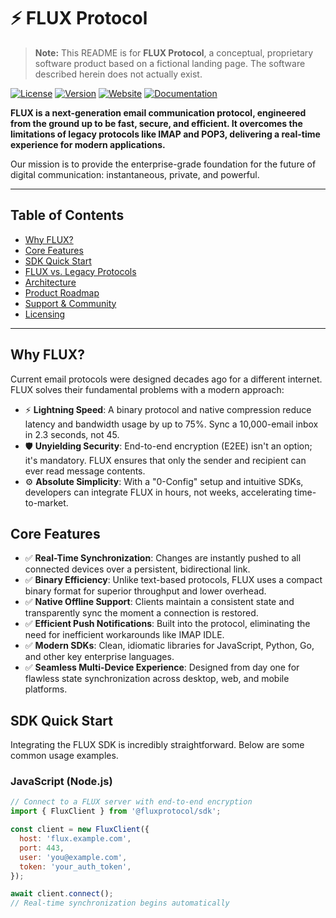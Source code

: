 # ⚡ FLUX Protocol

> **Note:** This README is for **FLUX Protocol**, a conceptual, proprietary software product based on a fictional landing page. The software described herein does not actually exist.

[![License](https://img.shields.io/badge/License-Proprietary-red.svg)](https://fluxprotocol.com/license)
[![Version](https://img.shields.io/badge/Version-1.0-blue.svg)](https://fluxprotocol.com/changelog)
[![Website](https://img.shields.io/badge/Website-fluxprotocol.com-purple.svg)](https://fluxprotocol.com)
[![Documentation](https://img.shields.io/badge/Docs-Official-green.svg)](https://docs.fluxprotocol.com)

**FLUX is a next-generation email communication protocol, engineered from the ground up to be fast, secure, and efficient. It overcomes the limitations of legacy protocols like IMAP and POP3, delivering a real-time experience for modern applications.**

Our mission is to provide the enterprise-grade foundation for the future of digital communication: instantaneous, private, and powerful.

---

## Table of Contents

- [Why FLUX?](#why-flux)
- [Core Features](#core-features)
- [SDK Quick Start](#sdk-quick-start)
- [FLUX vs. Legacy Protocols](#flux-vs-legacy-protocols)
- [Architecture](#architecture)
- [Product Roadmap](#product-roadmap)
- [Support & Community](#support--community)
- [Licensing](#licensing)

---

## Why FLUX?

Current email protocols were designed decades ago for a different internet. FLUX solves their fundamental problems with a modern approach:

-   ⚡ **Lightning Speed**: A binary protocol and native compression reduce latency and bandwidth usage by up to 75%. Sync a 10,000-email inbox in 2.3 seconds, not 45.
-   🛡️ **Unyielding Security**: End-to-end encryption (E2EE) isn't an option; it's mandatory. FLUX ensures that only the sender and recipient can ever read message contents.
-   ⚙️ **Absolute Simplicity**: With a "0-Config" setup and intuitive SDKs, developers can integrate FLUX in hours, not weeks, accelerating time-to-market.

## Core Features

-   ✅ **Real-Time Synchronization**: Changes are instantly pushed to all connected devices over a persistent, bidirectional link.
-   ✅ **Binary Efficiency**: Unlike text-based protocols, FLUX uses a compact binary format for superior throughput and lower overhead.
-   ✅ **Native Offline Support**: Clients maintain a consistent state and transparently sync the moment a connection is restored.
-   ✅ **Efficient Push Notifications**: Built into the protocol, eliminating the need for inefficient workarounds like IMAP IDLE.
-   ✅ **Modern SDKs**: Clean, idiomatic libraries for JavaScript, Python, Go, and other key enterprise languages.
-   ✅ **Seamless Multi-Device Experience**: Designed from day one for flawless state synchronization across desktop, web, and mobile platforms.

## SDK Quick Start

Integrating the FLUX SDK is incredibly straightforward. Below are some common usage examples.

### JavaScript (Node.js)

```javascript
// Connect to a FLUX server with end-to-end encryption
import { FluxClient } from '@fluxprotocol/sdk';

const client = new FluxClient({
  host: 'flux.example.com',
  port: 443,
  user: 'you@example.com',
  token: 'your_auth_token',
});

await client.connect();
// Real-time synchronization begins automatically
